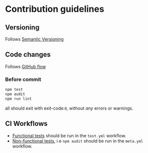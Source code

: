# Contribution guidelines

## Versioning

Follows [Semantic Versioning][semver]


## Code changes

Follows [GitHub flow][github-flow]

### Before commit

```bash
npm test
npm audit
npm run lint
```

all should exit with exit-code:`0`, without *any* errors or warnings.

## CI Workflows

- [Functional tests][func-req] should be run in the `test.yml` workflow.
- [Non-functional tests][non-func-req], i.e `npm audit` should be run in the
  `meta.yml` workflow.


[github-flow]: https://docs.github.com/en/get-started/using-github/github-flow
[semver]: https://semver.org/
[func-req]: https://en.wikipedia.org/wiki/Functional_requirement
[non-func-req]: https://en.wikipedia.org/wiki/Non-functional_requirement
